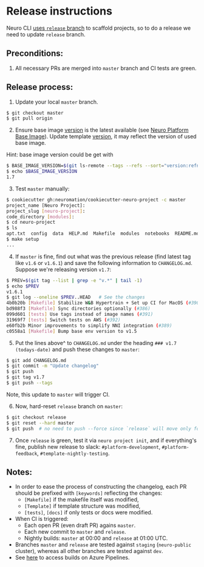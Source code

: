 Release instructions
====================

Neuro CLI [uses `release` branch](https://github.com/neuromation/platform-client-python/blob/d00a75504d665acdbcdda24f3999ee4b2223054d/neuromation/cli/project.py#L43-L48) to scaffold projects, so to do a release we need to update `release` branch.


Preconditions:
------------
1. All necessary PRs are merged into `master` branch and CI tests are green.

Release process:
------------

1. Update your local `master` branch.
```bash
$ git checkout master
$ git pull origin
```

2. Ensure base image [version](./{{cookiecutter.project_slug}}/Makefile#L2)
is the latest available (see [Neuro Platform Base Image](https://github.com/neuromation/neuro-base-environment/releases)).
Update template [version](./{{cookiecutter.project_slug}}/Makefile#L1), it may reflect the version of used base image.

Hint: base image version could be get with
```bash
$ BASE_IMAGE_VERSION=$(git ls-remote --tags --refs --sort="version:refname" git://github.com/neuromation/neuro-base-environment.git | awk -F/ 'END{print$NF}')
$ echo $BASE_IMAGE_VERSION
1.7
```

3. Test `master` manually:
```bash
$ cookiecutter gh:neuromation/cookiecutter-neuro-project -c master
project_name [Neuro Project]: 
project_slug [neuro-project]: 
code_directory [modules]: 
$ cd neuro-project
$ ls
apt.txt  config  data  HELP.md  Makefile  modules  notebooks  README.md  requirements.txt  results  setup.cfg
$ make setup
...
```
4. If `master` is fine, find out what was the previous release (find latest tag like `v1.6` or `v1.6.1`) and save the following information to `CHANGELOG.md`. Suppose we're releasing version `v1.7`:
```bash
$ PREV=$(git tag --list | grep -e "v.*" | tail -1)
$ echo $PREV
v1.6.1
$ git log --oneline $PREV..HEAD   # See the changes
4b0b20b [Makefile] Stabilize W&B Hypertrain + Set up CI for MacOS (#390)
bd988f3 [Makefile] Sync directories optionally (#386)
099d601 [tests] Use tags instead of image names (#391)
31969f7 [tests] Switch tests on AWS (#392)
e60fb2b Minor improvements to simplify NNI integration (#389)
c0558a1 [Makefile] Bump base env version to v1.5
```
5. Put the lines above^ to `CHANGELOG.md` under the heading `### v1.7 (todays-date)` and push these changes to `master`:
```bash
$ git add CHANGELOG.md 
$ git commit -m "Update changelog" 
$ git push
$ git tag v1.7
$ git push --tags
```
Note, this update to `master` will trigger CI.

6. Now,  hard-reset `release` branch on `master`:
```bash
$ git checkout release
$ git reset --hard master
$ git push  # no need to push --force since `release` will move only forward
```
7. Once `release` is green, test it via `neuro project init`, and if everything's fine, publish new release to slack: `#platform-development`, `#platform-feedback`, `#template-nightly-testing`.


Notes:
------

- In order to ease the process of constructing the changelog, each PR should be prefixed with `[keywords]` reflecting the changes:
    - `[Makefile]` if the makefile itself was modified,
    - `[Template]` if template structure was modified,
    - `[tests]`, `[docs]` if only tests or docs were modified.
- When CI is triggered:
    - Each open PR (even draft PR) agains `master`.
    - Each new commit to `master` and `release`.
    - Nightly builds: `master` at 00:00 and `release` at 01:00 UTC.
- Branches `master` and `release` are tested against `staging` (`neuro-public` cluster), whereas all other branches are tested against `dev`.
- See [here](https://dev.azure.com/neuromation/cookiecutter-neuro-project/_build?definitionId=4) to access builds on Azure Pipelines.